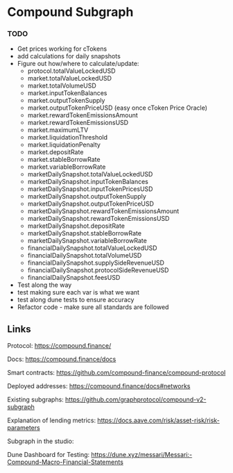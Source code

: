 # Compound Subgraph

### TODO

- Get prices working for cTokens
- add calculations for daily snapshots
- Figure out how/where to calculate/update:
  - protocol.totalValueLockedUSD
  - market.totalValueLockedUSD
  - market.totalVolumeUSD
  - market.inputTokenBalances
  - market.outputTokenSupply
  - market.outputTokenPriceUSD (easy once cToken Price Oracle)
  - market.rewardTokenEmissionsAmount
  - market.rewardTokenEmissionsUSD
  - market.maximumLTV
  - market.liquidationThreshold
  - market.liquidationPenalty
  - market.depositRate
  - market.stableBorrowRate
  - market.variableBorrowRate
  - marketDailySnapshot.totalValueLockedUSD
  - marketDailySnapshot.inputTokenBalances
  - marketDailySnapshot.inputTokenPricesUSD
  - marketDailySnapshot.outputTokenSupply
  - marketDailySnapshot.outputTokenPriceUSD
  - marketDailySnapshot.rewardTokenEmissionsAmount
  - marketDailySnapshot.rewardTokenEmissionsUSD
  - marketDailySnapshot.depositRate
  - marketDailySnapshot.stableBorrowRate
  - marketDailySnapshot.variableBorrowRate
  - financialDailySnapshot.totalValueLockedUSD
  - financialDailySnapshot.totalVolumeUSD
  - financialDailySnapshot.supplySideRevenueUSD
  - financialDailySnapshot.protocolSideRevenueUSD
  - financialDailySnapshot.feesUSD
- Test along the way
- test making sure each var is what we want
- test along dune tests to ensure accuracy
- Refactor code - make sure all standards are followed

## Links

Protocol: https://compound.finance/

Docs: https://compound.finance/docs

Smart contracts: https://github.com/compound-finance/compound-protocol

Deployed addresses: https://compound.finance/docs#networks

Existing subgraphs: https://github.com/graphprotocol/compound-v2-subgraph

Explanation of lending metrics: https://docs.aave.com/risk/asset-risk/risk-parameters

Subgraph in the studio:

Dune Dashboard for Testing: https://dune.xyz/messari/Messari:-Compound-Macro-Financial-Statements
